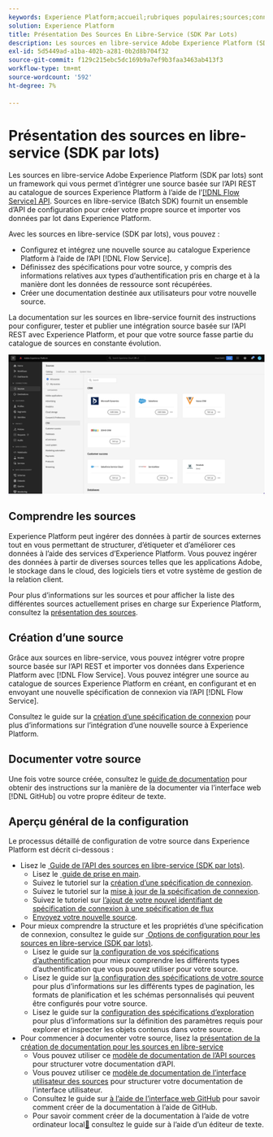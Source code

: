 ```yaml
---
keywords: Experience Platform;accueil;rubriques populaires;sources;connecteurs;connecteurs source;sdk sources;sdk;SDK
solution: Experience Platform
title: Présentation Des Sources En Libre-Service (SDK Par Lots)
description: Les sources en libre-service Adobe Experience Platform (SDK par lots) sont un ensemble d’API de configuration qui vous permettent d’intégrer une source basée sur l’API REST à l’aide de l’API Flow Service pour importer vos données dans Experience Platform.
exl-id: 5d5449ad-a1ba-402b-a281-0b2d8b704f32
source-git-commit: f129c215ebc5dc169b9a7ef9b3faa3463ab413f3
workflow-type: tm+mt
source-wordcount: '592'
ht-degree: 7%

---
```


# Présentation des sources en libre-service (SDK par lots)

Les sources en libre-service Adobe Experience Platform (SDK par lots) sont un framework qui vous permet d’intégrer une source basée sur l’API REST au catalogue de sources Experience Platform à l’aide de l’[[!DNL Flow Service] API](https://www.adobe.io/experience-platform-apis/references/flow-service/). Sources en libre-service (Batch SDK) fournit un ensemble d’API de configuration pour créer votre propre source et importer vos données par lot dans Experience Platform.

Avec les sources en libre-service (SDK par lots), vous pouvez :

* Configurez et intégrez une nouvelle source au catalogue Experience Platform à l’aide de l’API [!DNL Flow Service].
* Définissez des spécifications pour votre source, y compris des informations relatives aux types d’authentification pris en charge et à la manière dont les données de ressource sont récupérées.
* Créer une documentation destinée aux utilisateurs pour votre nouvelle source.

La documentation sur les sources en libre-service fournit des instructions pour configurer, tester et publier une intégration source basée sur l’API REST avec Experience Platform, et pour que votre source fasse partie du catalogue de sources en constante évolution.

![catalogue](./assets/catalog.png)

## Comprendre les sources

Experience Platform peut ingérer des données à partir de sources externes tout en vous permettant de structurer, d’étiqueter et d’améliorer ces données à l’aide des services d’Experience Platform. Vous pouvez ingérer des données à partir de diverses sources telles que les applications Adobe, le stockage dans le cloud, des logiciels tiers et votre système de gestion de la relation client.

Pour plus d’informations sur les sources et pour afficher la liste des différentes sources actuellement prises en charge sur Experience Platform, consultez la [présentation des sources](../home.md).

## Création d’une source

Grâce aux sources en libre-service, vous pouvez intégrer votre propre source basée sur l’API REST et importer vos données dans Experience Platform avec [!DNL Flow Service]. Vous pouvez intégrer une source au catalogue de sources Experience Platform en créant, en configurant et en envoyant une nouvelle spécification de connexion via l’API [!DNL Flow Service].

Consultez le guide sur la [création d’une spécification de connexion](./api/api-overview.md) pour plus d’informations sur l’intégration d’une nouvelle source à Experience Platform.

## Documenter votre source

Une fois votre source créée, consultez le [guide de documentation](./documentation/doc-overview.md) pour obtenir des instructions sur la manière de la documenter via l’interface web [!DNL GitHub] ou votre propre éditeur de texte.

## Aperçu général de la configuration

Le processus détaillé de configuration de votre source dans Experience Platform est décrit ci-dessous :

* Lisez le [&#x200B; Guide de l’API des sources en libre-service (SDK par lots)](./api/api-overview.md).
   * Lisez le [&#x200B; guide de prise en main &#x200B;](./api/getting-started.md).
   * Suivez le tutoriel sur la [création d’une spécification de connexion](./api/create.md).
   * Suivez le tutoriel sur la [mise à jour de la spécification de connexion](./api/update-connection-specs.md).
   * Suivez le tutoriel sur [l’ajout de votre nouvel identifiant de spécification de connexion à une spécification de flux](./api/update-flow-specs.md)
   * [Envoyez votre nouvelle source](./api/submit.md).
* Pour mieux comprendre la structure et les propriétés d’une spécification de connexion, consultez le guide sur [&#x200B; Options de configuration pour les sources en libre-service (SDK par lots)](./config/config.md).
   * Lisez le guide sur [la configuration de vos spécifications d’authentification](./config/authspec.md) pour mieux comprendre les différents types d’authentification que vous pouvez utiliser pour votre source.
   * Lisez le guide sur [la configuration des spécifications de votre source](./config/sourcespec.md) pour plus d’informations sur les différents types de pagination, les formats de planification et les schémas personnalisés qui peuvent être configurés pour votre source.
   * Lisez le guide sur la [configuration des spécifications d’exploration](./config/explorespec.md) pour plus d’informations sur la définition des paramètres requis pour explorer et inspecter les objets contenus dans votre source.
* Pour commencer à documenter votre source, lisez la [présentation de la création de documentation pour les sources en libre-service](./documentation/doc-overview.md)
   * Vous pouvez utiliser ce [modèle de documentation de l’API sources](./documentation/template.md) pour structurer votre documentation d’API.
   * Vous pouvez utiliser ce [modèle de documentation de l’interface utilisateur des sources](./documentation/ui-template.md) pour structurer votre documentation de l’interface utilisateur.
   * Consultez le guide sur [à l’aide de l’interface web GitHub](./documentation/github.md) pour savoir comment créer de la documentation à l’aide de GitHub.
   * Pour savoir comment créer de la documentation à l’aide de votre ordinateur local[&#128279;](./documentation/text-editor.md) consultez le guide sur à l’aide d’un éditeur de texte.
